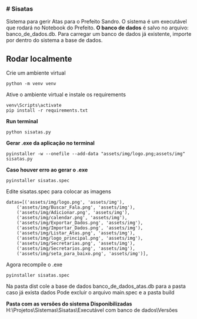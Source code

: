 ### # Sisatas
Sistema para gerir Atas para o Prefeito Sandro.
O sistema é um executável que rodará no Notebook do Prefeito.
**O banco de dados** é salvo no arquivo: banco_de_dados.db.
Para carregar um banco de dados já existente, importe por dentro do sistema a base de dados.

## Rodar localmente

Crie um ambiente virtual

```
python -m venv venv
```
Ative o ambiente virtual e instale os requirements

```
venv\Scripts\activate
pip install -r requirements.txt

```

**Run terminal**

```
python sisatas.py
```

**Gerar .exe da aplicação no terminal**

```
pyinstaller -w --onefile --add-data "assets/img/logo.png;assets/img" sisatas.py

```

**Caso houver erro ao gerar o .exe**

```
pyinstaller sisatas.spec
```
Edite sisatas.spec para colocar as imagens

```
datas=[('assets/img/logo.png', 'assets/img'),
    ('assets/img/Buscar_Fala.png', 'assets/img'),
    ('assets/img/Adicionar.png', 'assets/img'),
    ('assets/img/calendar.png', 'assets/img'),
    ('assets/img/Exportar_Dados.png', 'assets/img'),
    ('assets/img/Importar_Dados.png', 'assets/img'),
    ('assets/img/Listar_Atas.png', 'assets/img'),
    ('assets/img/logo_principal.png', 'assets/img'),
    ('assets/img/Secretarias.png', 'assets/img'),
    ('assets/img/Secretarios.png', 'assets/img'),
    ('assets/img/seta_para_baixo.png', 'assets/img')],
```
Agora recompile o .exe

```pyinstaller sisatas.spec```

Na pasta dist cole a base de dados banco_de_dados_atas.db para a pasta caso já exista dados
Pode excluir o arquivo main.spec e a pasta build

**Pasta com as versões do sistema Disponibilizadas**
H:\Projetos\Sistemas\Sisatas\Executável com banco de dados\Versões